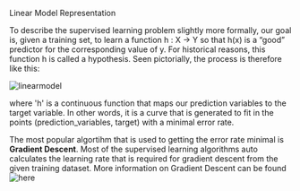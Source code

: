 Linear Model Representation

To describe the supervised learning problem slightly more formally, our goal is, given a training set, to learn a function h : X → Y so that h(x) is a “good” predictor for the corresponding value of y. For historical reasons, this function h is called a hypothesis. Seen pictorially, the process is therefore like this:

![linearmodel](https://cloud.githubusercontent.com/assets/8801972/21876561/f2732e74-d8a9-11e6-997f-4c8ca60e858b.png)

where 'h' is a continuous function that maps our prediction variables to the target variable. In other words, it is a curve that is generated to fit in the points (prediction_variables, target) with a minimal error rate.

The most popular algortihm that is used to getting the error rate minimal is **Gradient Descent**. Most of the supervised learning algorithms auto calculates the learning rate that is required for gradient descent from the given training dataset. More information on Gradient Descent can be found ![here](https://en.wikipedia.org/wiki/Gradient_descent)

